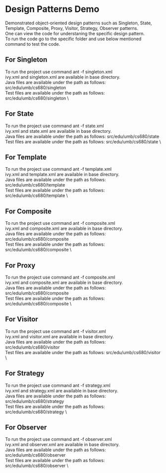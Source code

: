 # Design Patterns Demo
Demonstrated object-oriented design patterns such as Singleton, State, Template, Composite, Proxy, Visitor, Strategy, Observer patterns. \
One can view the code for understaning the specific design pattern. \
To run the code go to the specific folder and use below mentioned command to test the code.

## For Singleton
To run the project use command ant -f singleton.xml \
ivy.xml and singleton.xml are available in base directory. \
Java files are available under the path as follows: src/edu/umb/cs680/singleton \
Test files are available under the path as follows: src/edu/umb/cs680/singleton \

## For State
To run the project use command ant -f state.xml \
ivy.xml and state.xml are available in base directory. \
Java files are available under the path as follows: src/edu/umb/cs680/state \
Test files are available under the path as follows: src/edu/umb/cs680/state \

## For Template
To run the project use command ant -f template.xml \
ivy.xml and template.xml are available in base directory. \
Java files are available under the path as follows: src/edu/umb/cs680/template \
Test files are available under the path as follows: src/edu/umb/cs680/template \

## For Composite
To run the project use command ant -f composite.xml \
ivy.xml and composite.xml are available in base directory. \
Java files are available under the path as follows: src/edu/umb/cs680/composite \
Test files are available under the path as follows: src/edu/umb/cs680/composite \

## For Proxy
To run the project use command ant -f composite.xml \
ivy.xml and composite.xml are available in base directory. \
Java files are available under the path as follows: src/edu/umb/cs680/composite \
Test files are available under the path as follows: src/edu/umb/cs680/composite \

## For Visitor
To run the project use command ant -f visitor.xml \
ivy.xml and visitor.xml are available in base directory. \
Java files are available under the path as follows: src/edu/umb/cs680/visitor \
Test files are available under the path as follows: src/edu/umb/cs680/visitor \

## For Strategy
To run the project use command ant -f strategy.xml \
ivy.xml and strategy.xml are available in base directory. \
Java files are available under the path as follows: src/edu/umb/cs680/strategy \
Test files are available under the path as follows: src/edu/umb/cs680/strategy \

## For Observer
To run the project use command ant -f observer.xml \
ivy.xml and observer.xml are available in base directory. \
Java files are available under the path as follows: src/edu/umb/cs680/observer \
Test files are available under the path as follows: src/edu/umb/cs680/observer \